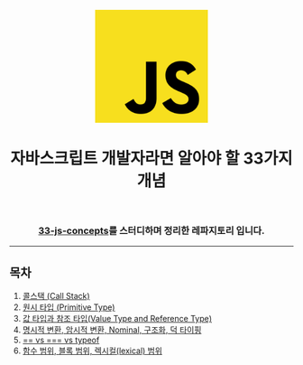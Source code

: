 <h1 align="center">
<br>
  <img src="logo.png" alt="JavaScript Logo" width=200">
  <br>
    <br>
  자바스크립트 개발자라면 알아야 할 33가지 개념
  <br><br>
</h1>

<div align="center">
    <h3>
        <a href="https://github.com/leonardomso/33-js-concepts">33-js-concepts</a>를 스터디하며 정리한 레파지토리 입니다.
    </h3>
</div>

---

## 목차

1. [콜스택 (Call Stack)](1_CallStack/README.md)
2. [원시 타입 (Primitive Type)](2_PrimitiveType/README.md)
3. [값 타입과 참조 타입(Value Type and Reference Type)](3_ValueTypeReferenceType/README.md)
4. [명시적 변환, 암시적 변환, Nominal, 구조화, 덕 타이핑](4_Implicit_Explicit_Nominal_Structuring_DuckTyping/README.md)
5. [== vs === vs typeof](5_==_vs_===_vs_typeof/README.md)
6. [함수 범위, 블록 범위, 렉시컬(lexical) 범위](6_FunctionScope_BlockScope_and_LexicalScope/README.md)
